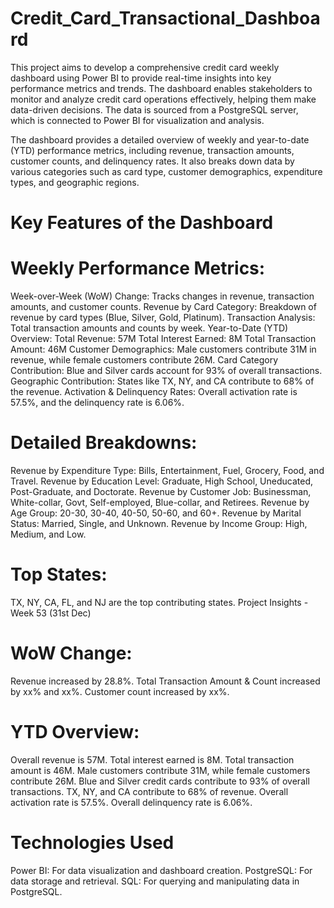 # Credit_Card_Transactional_Dashboard
This project aims to develop a comprehensive credit card weekly dashboard using Power BI to provide real-time insights into key performance metrics and trends. The dashboard enables stakeholders to monitor and analyze credit card operations effectively, helping them make data-driven decisions. The data is sourced from a PostgreSQL server, which is connected to Power BI for visualization and analysis.

The dashboard provides a detailed overview of weekly and year-to-date (YTD) performance metrics, including revenue, transaction amounts, customer counts, and delinquency rates. It also breaks down data by various categories such as card type, customer demographics, expenditure types, and geographic regions.

# Key Features of the Dashboard

# Weekly Performance Metrics:
Week-over-Week (WoW) Change: Tracks changes in revenue, transaction amounts, and customer counts.
Revenue by Card Category: Breakdown of revenue by card types (Blue, Silver, Gold, Platinum).
Transaction Analysis: Total transaction amounts and counts by week.
Year-to-Date (YTD) Overview:
Total Revenue: 57M
Total Interest Earned: 8M
Total Transaction Amount: 46M
Customer Demographics: Male customers contribute 31M in revenue, while female customers contribute 26M.
Card Category Contribution: Blue and Silver cards account for 93% of overall transactions.
Geographic Contribution: States like TX, NY, and CA contribute to 68% of the revenue.
Activation & Delinquency Rates: Overall activation rate is 57.5%, and the delinquency rate is 6.06%.

# Detailed Breakdowns:
Revenue by Expenditure Type: Bills, Entertainment, Fuel, Grocery, Food, and Travel.
Revenue by Education Level: Graduate, High School, Uneducated, Post-Graduate, and Doctorate.
Revenue by Customer Job: Businessman, White-collar, Govt, Self-employed, Blue-collar, and Retirees.
Revenue by Age Group: 20-30, 30-40, 40-50, 50-60, and 60+.
Revenue by Marital Status: Married, Single, and Unknown.
Revenue by Income Group: High, Medium, and Low.

# Top States:
TX, NY, CA, FL, and NJ are the top contributing states.
Project Insights - Week 53 (31st Dec)

# WoW Change:
Revenue increased by 28.8%.
Total Transaction Amount & Count increased by xx% and xx%.
Customer count increased by xx%.

# YTD Overview:
Overall revenue is 57M.
Total interest earned is 8M.
Total transaction amount is 46M.
Male customers contribute 31M, while female customers contribute 26M.
Blue and Silver credit cards contribute to 93% of overall transactions.
TX, NY, and CA contribute to 68% of revenue.
Overall activation rate is 57.5%.
Overall delinquency rate is 6.06%.

# Technologies Used
Power BI: For data visualization and dashboard creation.
PostgreSQL: For data storage and retrieval.
SQL: For querying and manipulating data in PostgreSQL.
